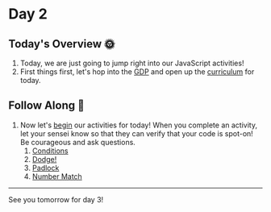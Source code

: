 # Day 2

## Today's Overview 🌞
1. Today, we are just going to jump right into our JavaScript activities!
1. First things first, let's hop into the [GDP](https://dojo.code.ninja/welcome/cn-ca-garden-grove) and open up the [curriculum](https://raw.githubusercontent.com/codeninjasgg/javascript-camp/master/.sensei/Beginning_JavaScript.pdf#page=33) for today.

## Follow Along 👏
1. Now let's [begin](https://raw.githubusercontent.com/codeninjasgg/javascript-camp/master/.sensei/Beginning_JavaScript.pdf#page=34) our activities for today! When you complete an activity, let your sensei know so that they can verify that your code is spot-on! Be courageous and ask questions.
    1. [Conditions](https://raw.githubusercontent.com/codeninjasgg/javascript-camp/master/.sensei/Beginning_JavaScript.pdf#page=34)
    1. [Dodge!](https://raw.githubusercontent.com/codeninjasgg/javascript-camp/master/.sensei/Beginning_JavaScript.pdf#page=39)
    1. [Padlock](https://raw.githubusercontent.com/codeninjasgg/javascript-camp/master/.sensei/Beginning_JavaScript.pdf#page=43)
    1. [Number Match](https://raw.githubusercontent.com/codeninjasgg/javascript-camp/master/.sensei/Beginning_JavaScript.pdf#page=47)

---

See you tomorrow for day 3!